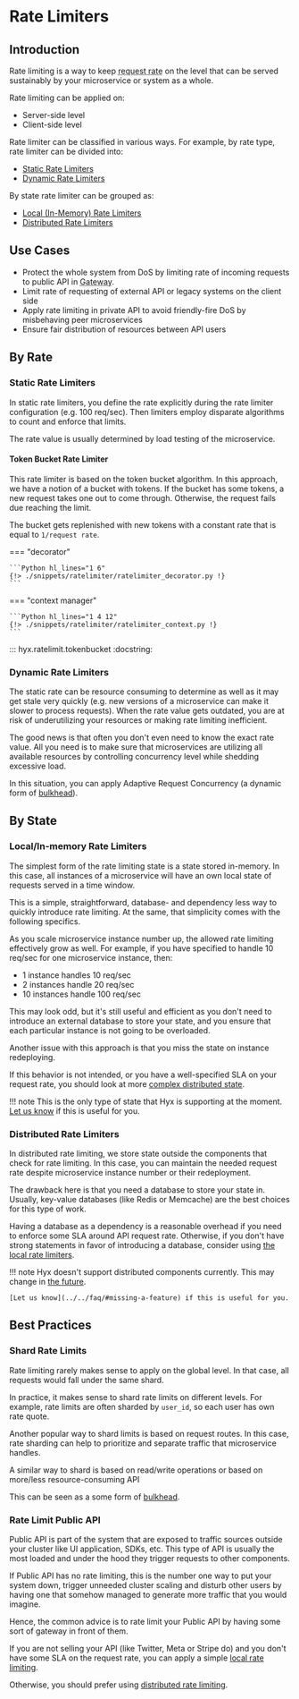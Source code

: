 # Rate Limiters

## Introduction

Rate limiting is a way to keep <abbr title="amount of request per time window">request rate</abbr> 
on the level that can be served sustainably by your microservice or system as a whole.

Rate limiting can be applied on:

* Server-side level
* Client-side level

Rate limiter can be classified in various ways. For example, by rate type, rate limiter can be divided into:

* [Static Rate Limiters](#static-rate-limiters)
* [Dynamic Rate Limiters](#dynamic-rate-limiters)

By state rate limiter can be grouped as:

* [Local (In-Memory) Rate Limiters](#localin-memory-rate-limiters)
* [Distributed Rate Limiters](#distributed-rate-limiters)

## Use Cases

* Protect the whole system from DoS by limiting rate of incoming requests to public API in <abbr title="a component, microservice or proxy that sits in front of all microservice API">Gateway</abbr>.
* Limit rate of requesting of external API or legacy systems on the client side
* Apply rate limiting in private API to avoid friendly-fire DoS by misbehaving peer microservices
* Ensure fair distribution of resources between API users

## By Rate

### Static Rate Limiters

In static rate limiters, you define the rate explicitly during the rate limiter configuration (e.g. 100 req/sec). 
Then limiters employ disparate algorithms to count and enforce that limits.

The rate value is usually determined by load testing of the microservice.

#### Token Bucket Rate Limiter

This rate limiter is based on the token bucket algorithm. 
In this approach, we have a notion of a bucket with tokens. 
If the bucket has some tokens, a new request takes one out to come through.
Otherwise, the request fails due reaching the limit.

The bucket gets replenished with new tokens with a constant rate that is equal to `1/request rate`.

=== "decorator"

    ```Python hl_lines="1 6"
    {!> ./snippets/ratelimiter/ratelimiter_decorator.py !}
    ```

=== "context manager"

    ```Python hl_lines="1 4 12"
    {!> ./snippets/ratelimiter/ratelimiter_context.py !}
    ```

::: hyx.ratelimit.tokenbucket
    :docstring:

### Dynamic Rate Limiters

The static rate can be resource consuming to determine as well as it may get stale very quickly (e.g. new versions of a microservice can make it slower to process requests). 
When the rate value gets outdated, you are at risk of underutilizing your resources or making rate limiting inefficient.

The good news is that often you don't even need to know the exact rate value.
All you need is to make sure that microservices are utilizing all available resources by controlling concurrency level while shedding excessive load.

In this situation, you can apply Adaptive Request Concurrency (a dynamic form of [bulkhead](./bulkhead.md#adaptive-limiting)).

## By State

### Local/In-memory Rate Limiters

The simplest form of the rate limiting state is a state stored in-memory. 
In this case, all instances of a microservice will have an own local state of requests served in a time window.

This is a simple, straightforward, database- and dependency less way to quickly introduce rate limiting. 
At the same, that simplicity comes with the following specifics.

As you scale microservice instance number up, the allowed rate limiting effectively grow as well. 
For example, if you have specified to handle 10 req/sec for one microservice instance, then:

* 1 instance handles 10 req/sec
* 2 instances handle 20 req/sec
* 10 instances handle 100 req/sec

This may look odd, but it's still useful and efficient as you don't need to introduce an external database 
to store your state, and you ensure that each particular instance is not going to be overloaded.

Another issue with this approach is that you miss the state on instance redeploying.

If this behavior is not intended, or you have a well-specified SLA on your request rate, 
you should look at more [complex distributed state](#distributed-rate-limiters).

!!! note
    This is the only type of state that Hyx is supporting at the moment. [Let us know](../../faq/#missing-a-feature) if this is useful for you.

### Distributed Rate Limiters

In distributed rate limiting, we store state outside the components that check for rate limiting. 
In this case, you can maintain the needed request rate despite microservice instance number or their redeployment.

The drawback here is that you need a database to store your state in. Usually, key-value databases (like Redis or Memcache) 
are the best choices for this type of work.

Having a database as a dependency is a reasonable overhead if you need to enforce some SLA around API request rate. 
Otherwise, if you don't have strong statements in favor of introducing a database, consider using [the local rate limiters](#localin-memory-rate-limiters).

!!! note
    Hyx doesn't support distributed components currently. This may change in [the future](../roadmap.md). 

    [Let us know](../../faq/#missing-a-feature) if this is useful for you.

## Best Practices

### Shard Rate Limits

Rate limiting rarely makes sense to apply on the global level. 
In that case, all requests would fall under the same shard.

In practice, it makes sense to shard rate limits on different levels.
For example, rate limits are often sharded by `user_id`, so each user has own rate quote.

Another popular way to shard limits is based on request routes. 
In this case, rate sharding can help to prioritize and separate traffic that microservice handles. 

A similar way to shard is based on read/write operations or based on more/less resource-consuming API

This can be seen as a some form of [bulkhead](./bulkhead.md).

### Rate Limit Public API

Public API is part of the system that are exposed to traffic sources outside your cluster like UI application, SDKs, etc.
This type of API is usually the most loaded and under the hood they trigger requests to other components.

If Public API has no rate limiting, this is the number one way to put your system down, 
trigger unneeded cluster scaling and disturb other users by having one that somehow managed to generate more traffic that you would imagine.

Hence, the common advice is to rate limit your Public API by having some sort of gateway in front of them.

If you are not selling your API (like Twitter, Meta or Stripe do) and you don't have some SLA on the request rate, 
you can apply a simple [local rate limiting](#localin-memory-rate-limiters).

Otherwise, you should prefer using [distributed rate limiting](#distributed-rate-limiters).

